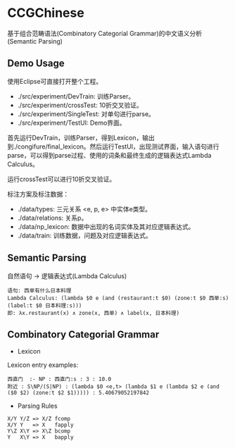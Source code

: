 # CCGChinese

基于组合范畴语法(Combinatory Categorial Grammar)的中文语义分析(Semantic Parsing)
## Demo Usage

使用Eclipse可直接打开整个工程。

- ./src/experiment/DevTrain: 训练Parser。
- ./src/experiment/crossTest: 10折交叉验证。
- ./src/experiment/SingleTest: 对单句进行parse。
- ./src/experiment/TestUI: Demo界面。

首先运行DevTrain，训练Parser，得到Lexicon，输出到./congifure/final_lexicon。然后运行TestUI，出现测试界面，输入语句进行parse，可以得到parse过程、使用的词条和最终生成的逻辑表达式Lambda Calculus。

运行crossTest可以进行10折交叉验证。

标注方案及标注数据：

- ./data/types: 三元关系 <e, p, e> 中实体e类型。
- ./data/relations: 关系p。
- ./data/np_lexicon: 数据中出现的名词实体及其对应逻辑表达式。
- ./data/train: 训练数据，问题及对应逻辑表达式。



## Semantic Parsing
 
自然语句 -> 逻辑表达式(Lambda Calculus)
 
 ```
 语句: 西单有什么日本料理
 Lambda Calculus: (lambda $0 e (and (restaurant:t $0) (zone:t $0 西单:s) (label:t $0 日本料理:s)))
 即: λx.restaurant(x) ∧ zone(x, 西单) ∧ label(x, 日本料理)
 ```

## Combinatory Categorial Grammar

 - Lexicon
 
 Lexicon entry examples:
 
 ```
 西直门  :- NP : 西直门:s : 3 : 10.0
 附近 : S\NP/(S|NP) : (lambda $0 <e,t> (lambda $1 e (lambda $2 e (and ($0 $2) (zone:t $2 $1))))) : 5.40679052197842
 ```
 
 - Parsing Rules
 
 ```
 X/Y Y/Z => X/Z fcomp
 X/Y Y   => X   fapply
 Y\Z X\Y => X\Z bcomp
 Y   X\Y => X   bapply
 ```